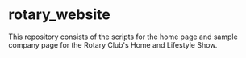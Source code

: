 # rotary_website
This repository consists of the scripts for the home page and sample company page for the Rotary Club's Home and Lifestyle Show. 


